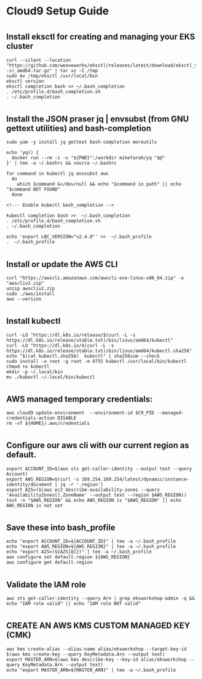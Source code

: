 # <h1>Cloud9 Setup Guide</h1>

# <h2>Install eksctl for creating and managing your EKS cluster</h2>

```
curl --silent --location "https://github.com/weaveworks/eksctl/releases/latest/download/eksctl_$(uname -s)_amd64.tar.gz" | tar xz -C /tmp
sudo mv /tmp/eksctl /usr/local/bin
eksctl version
eksctl completion bash >> ~/.bash_completion
. /etc/profile.d/bash_completion.sh
. ~/.bash_completion
```

# <h2>Install the JSON praser jq | envsubst (from GNU gettext utilities) and bash-completion</h2>

```
sudo yum -y install jq gettext bash-completion moreutils

echo 'yq() {
  docker run --rm -i -v "${PWD}":/workdir mikefarah/yq "$@"
}' | tee -a ~/.bashrc && source ~/.bashrc

for command in kubectl jq envsubst aws
  do
    which $command &>/dev/null && echo "$command in path" || echo "$command NOT FOUND"
  done
  
<!--- Enable kubectl bash_completion -->

kubectl completion bash >>  ~/.bash_completion
. /etc/profile.d/bash_completion.sh
. ~/.bash_completion

echo 'export LBC_VERSION="v2.4.0"' >>  ~/.bash_profile
.  ~/.bash_profile
```

# <h2>Install or update the AWS CLI</h2>

```
curl "https://awscli.amazonaws.com/awscli-exe-linux-x86_64.zip" -o "awscliv2.zip"
unzip awscliv2.zip
sudo ./aws/install
aws --version

```

# <h2>Install kubectl</h2>

```
curl -LO "https://dl.k8s.io/release/$(curl -L -s https://dl.k8s.io/release/stable.txt)/bin/linux/amd64/kubectl"
curl -LO "https://dl.k8s.io/$(curl -L -s https://dl.k8s.io/release/stable.txt)/bin/linux/amd64/kubectl.sha256"
echo "$(cat kubectl.sha256)  kubectl" | sha256sum --check
sudo install -o root -g root -m 0755 kubectl /usr/local/bin/kubectl
chmod +x kubectl
mkdir -p ~/.local/bin
mv ./kubectl ~/.local/bin/kubectl
```

# <h2>AWS managed temporary credentials: </h2>

```
aws cloud9 update-environment  --environment-id $C9_PID --managed-credentials-action DISABLE
rm -vf ${HOME}/.aws/credentials
```

# <h2>Configure our aws cli with our current region as default.</h2>

```
export ACCOUNT_ID=$(aws sts get-caller-identity --output text --query Account)
export AWS_REGION=$(curl -s 169.254.169.254/latest/dynamic/instance-identity/document | jq -r '.region')
export AZS=($(aws ec2 describe-availability-zones --query 'AvailabilityZones[].ZoneName' --output text --region $AWS_REGION))
test -n "$AWS_REGION" && echo AWS_REGION is "$AWS_REGION" || echo AWS_REGION is not set
```

# <h2>Save these into bash_profile</h2>

```
echo "export ACCOUNT_ID=${ACCOUNT_ID}" | tee -a ~/.bash_profile
echo "export AWS_REGION=${AWS_REGION}" | tee -a ~/.bash_profile
echo "export AZS=(${AZS[@]})" | tee -a ~/.bash_profile
aws configure set default.region ${AWS_REGION}
aws configure get default.region
```

# <h2> Validate the IAM role</h2>

```
aws sts get-caller-identity --query Arn | grep eksworkshop-admin -q && echo "IAM role valid" || echo "IAM role NOT valid"
```

# <h2>CREATE AN AWS KMS CUSTOM MANAGED KEY (CMK)</h2>

```
aws kms create-alias --alias-name alias/eksworkshop --target-key-id $(aws kms create-key --query KeyMetadata.Arn --output text)
export MASTER_ARN=$(aws kms describe-key --key-id alias/eksworkshop --query KeyMetadata.Arn --output text)
echo "export MASTER_ARN=${MASTER_ARN}" | tee -a ~/.bash_profile
```

